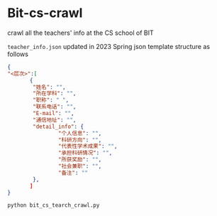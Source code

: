 # Bit-cs-crawl
crawl all the teachers' info at the CS school of BIT

`teacher_info.json` updated in 2023 Spring
json template structure as follows
```json
{
"<层次>":[
       {
        "姓名": "",
        "所在学科": "",
        "职称": " ",
        "联系电话": "",
        "E-mail": "",
        "通信地址": "",
        "detail_info": {
                "个人信息": "",
                "科研方向": "",
                "代表性学术成果": "",
                "承担科研情况": "",
                "所获奖励": "",
                "社会兼职": "",
                "备注": ""
        },
       ]
}

```

```bash
python bit_cs_tearch_crawl.py
```

